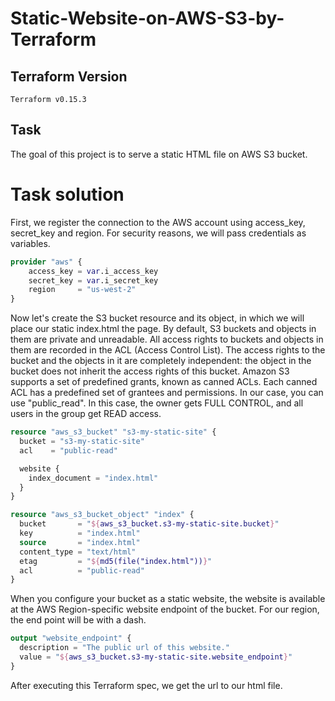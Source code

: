 Static-Website-on-AWS-S3-by-Terraform
========================================

 ## **Terraform Version** 
  
`Terraform v0.15.3`

## **Task**

The goal of this project is to serve a static HTML file on AWS S3 bucket. 

# **Task solution**

First, we register the connection to the AWS account using access_key, secret_key and region. For security reasons, we will pass credentials as variables. 

```terraform
provider "aws" {
    access_key = var.i_access_key
    secret_key = var.i_secret_key
    region     = "us-west-2"
}
```

Now let's create the S3 bucket resource and its object, in which we will place our static index.html the page. By default, S3 buckets and objects in them are private and unreadable. All access rights to buckets and objects in them are recorded in the ACL (Access Control List). The access rights to the bucket and the objects in it are completely independent: the object in the bucket does not inherit the access rights of this bucket. Amazon S3 supports a set of predefined grants, known as canned ACLs. Each canned ACL has a predefined set of grantees and permissions. In our case, you can use "public_read". In this case, the owner gets FULL CONTROL, and all users in the group get READ access.

```terraform
resource "aws_s3_bucket" "s3-my-static-site" {
  bucket = "s3-my-static-site"
  acl    = "public-read"

  website {
    index_document = "index.html"
  }
}

resource "aws_s3_bucket_object" "index" {
  bucket       = "${aws_s3_bucket.s3-my-static-site.bucket}"
  key          = "index.html"
  source       = "index.html"
  content_type = "text/html"
  etag         = "${md5(file("index.html"))}"
  acl          = "public-read"
}
```
When you configure your bucket as a static website, the website is available at the AWS Region-specific website endpoint of the bucket. For our region, the end point will be with a dash.

```terraform
output "website_endpoint" {
  description = "The public url of this website."
  value = "${aws_s3_bucket.s3-my-static-site.website_endpoint}"
}
```

After executing this Terraform spec, we get the url to our html file.
